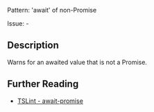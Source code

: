 Pattern: 'await' of non-Promise

Issue: -

## Description

Warns for an awaited value that is not a Promise.

## Further Reading

* [TSLint - await-promise](https://palantir.github.io/tslint/rules/await-promise)